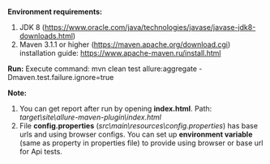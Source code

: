 **Environment requirements:**
1. JDK 8  (https://www.oracle.com/java/technologies/javase/javase-jdk8-downloads.html)
2. Maven 3.1.1 or higher (https://maven.apache.org/download.cgi) installation guide: https://www.apache-maven.ru/install.html

**Run:**
Execute command: mvn clean test allure:aggregate -Dmaven.test.failure.ignore=true

**Note:**
1. You can get report after run by opening **index.html**. Path: _target\site\allure-maven-plugin\index.html_
2. File **config.properties** (_src\main\resources\config.properties_) has base urls and using browser configs.
You can set up **environment variable** (same as property in properties file) to provide using browser or base url for Api tests. 